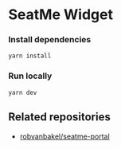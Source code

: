 # SeatMe Widget

### Install dependencies

```
yarn install
```

### Run locally

```
yarn dev
```

## Related repositories

- [robvanbakel/seatme-portal](https://github.com/robvanbakel/seatme-portal)
